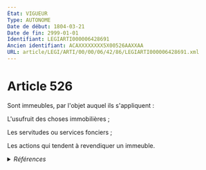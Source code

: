 ```yaml
---
État: VIGUEUR
Type: AUTONOME
Date de début: 1804-03-21
Date de fin: 2999-01-01
Identifiant: LEGIARTI000006428691
Ancien identifiant: ACAXXXXXXXX5X00526AAXXAA
URL: article/LEGI/ARTI/00/00/06/42/86/LEGIARTI000006428691.xml
---
```


<h1>Article 526</h1>

Sont immeubles, par l'objet auquel ils s'appliquent :<br />

L'usufruit des choses immobilières ;<br />

Les servitudes ou services fonciers ;<br />

Les actions qui tendent à revendiquer un immeuble.


<details>
  <summary><em>Références</em></summary>

  <h2>Références faites par l'article</h2>
  
  <ul>
    <li>
      CODIFICATION source Loi 1804-01-25
    </li>
    <li>
      CREATION source Loi 1804-01-25 promulguée le 4 février 1804
    </li>
  </ul>
</details>
